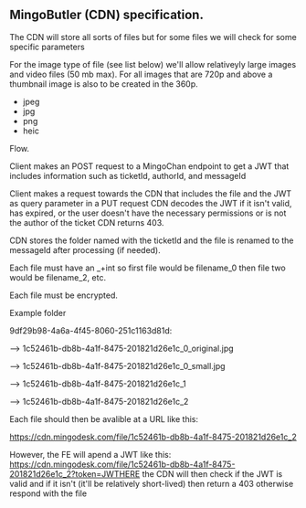 ## MingoButler (CDN) specification.

The CDN will store all sorts of files but for some files we will check for some specific parameters

For the image type of file (see list below) we'll allow relativeyly large images and video files (50 mb max).
For all images that are 720p and above a thumbnail image is also to be created in the 360p.

- jpeg
- jpg
- png
- heic

Flow.

Client makes an POST request to a MingoChan endpoint to get a JWT
that includes information such as ticketId, authorId, and messageId

Client makes a request towards the CDN that includes the file and the JWT as query parameter in a PUT request
CDN decodes the JWT if it isn't valid, has expired, or the user doesn't have the necessary permissions or is not
the author of the ticket CDN returns 403.

CDN stores the folder named with the ticketId and the file is renamed to the messageId after processing (if needed).

Each file must have an _+int so first file would be filename_0 then file two would be filename_2, etc.

Each file must be encrypted.

Example folder

9df29b98-4a6a-4f45-8060-251c1163d81d:

--> 1c52461b-db8b-4a1f-8475-201821d26e1c_0_original.jpg

--> 1c52461b-db8b-4a1f-8475-201821d26e1c_0_small.jpg

--> 1c52461b-db8b-4a1f-8475-201821d26e1c_1

--> 1c52461b-db8b-4a1f-8475-201821d26e1c_2

Each file should then be avalible at a URL like this:

https://cdn.mingodesk.com/file/1c52461b-db8b-4a1f-8475-201821d26e1c_2

However, the FE will apend a JWT like this: https://cdn.mingodesk.com/file/1c52461b-db8b-4a1f-8475-201821d26e1c_2?token=JWTHERE the CDN will then
check if the JWT is valid and if it isn't (it'll be relatively short-lived) then return a 403 otherwise respond
with the file
